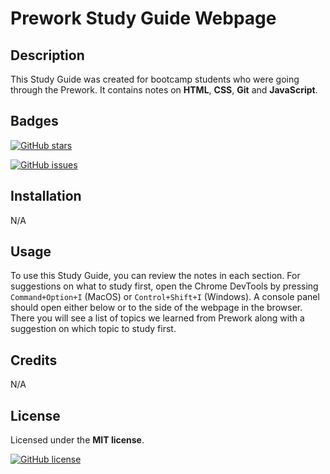 
# Prework Study Guide Webpage

## Description

This Study Guide was created for bootcamp students who were going through the Prework.
It contains notes on **HTML**, **CSS**, **Git** and **JavaScript**.

## Badges

<a href="https://github.com/berta-rf/prework-study-guide/stargazers"><img alt="GitHub stars" src="https://img.shields.io/github/stars/berta-rf/prework-study-guide?style=for-the-badge"></a>

<a href="https://github.com/berta-rf/prework-study-guide/issues"><img alt="GitHub issues" src="https://img.shields.io/github/issues/berta-rf/prework-study-guide?style=for-the-badge"></a>

## Installation

N/A

## Usage

To use this Study Guide, you can review the notes in each section. For suggestions on what to study first, 
open the Chrome DevTools by pressing `Command+Option+I` (MacOS) or `Control+Shift+I` (Windows). A console panel 
should open either below or to the side of the webpage in the browser. There you will see a list of topics we learned 
from Prework along with a suggestion on which topic to study first.

## Credits

N/A

## License

Licensed under the **MIT license**.

<a href="https://github.com/berta-rf/prework-study-guide/blob/main/LICENSE"><img alt="GitHub license" src="https://img.shields.io/github/license/berta-rf/prework-study-guide?style=for-the-badge"></a>


